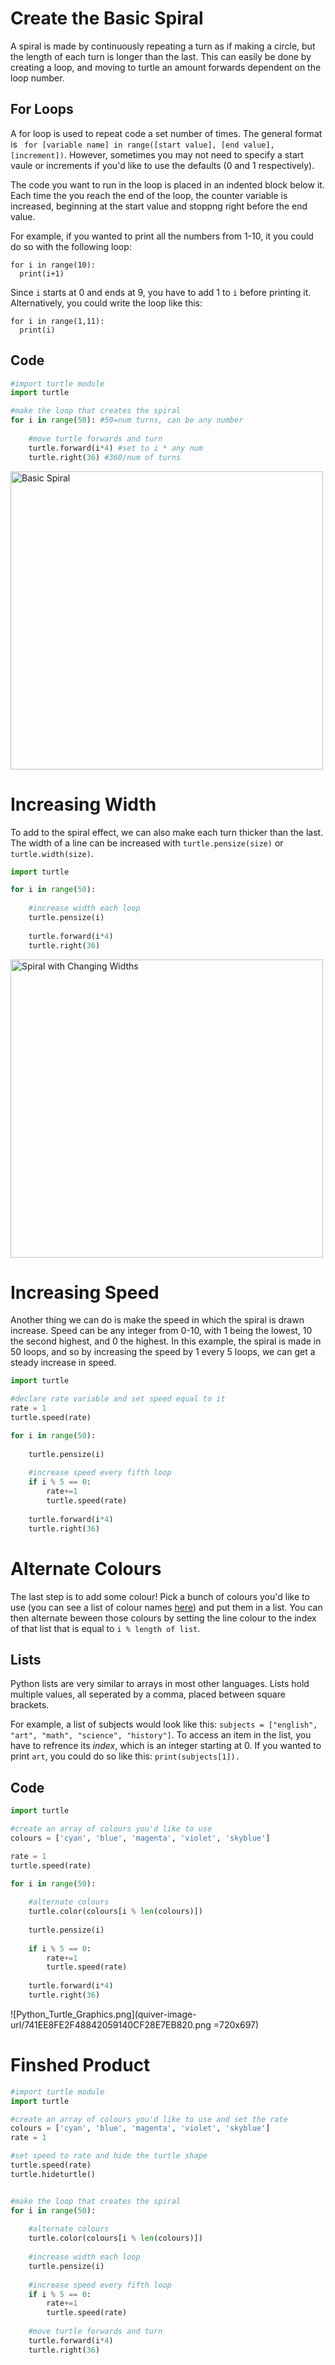 # Create the Basic Spiral
A spiral is made by continuously repeating a turn as if making a circle, but the length of each turn is longer than the last. This can easily be done by creating a loop, and moving to turtle an amount forwards dependent on the loop number.

## For Loops
A for loop is used to repeat code a set number of times. The general format is ` for [variable name] in range([start value], [end value], [increment])`. However, sometimes you may not need to specify a start vaule or increments if you'd like to use the defaults (0 and 1 respectively). 

The code you want to run in the loop is placed in an indented block below it. Each time the you reach the end of the loop, the counter variable is increased, beginning at the start value and stoppng right before the end value.

For example, if you wanted to print all the numbers from 1-10, it you could do so with the following loop:
```pyhon
for i in range(10):
  print(i+1)
```
Since `i` starts at 0 and ends at 9, you have to add 1 to `i` before printing it. Alternatively, you could write the loop like this:
```pyhon
for i in range(1,11):
  print(i)
```

## Code
```python
#import turtle module
import turtle

#make the loop that creates the spiral
for i in range(50): #50=num turns, can be any number
  
    #move turtle forwards and turn
    turtle.forward(i*4) #set to i * any num
    turtle.right(36) #360/num of turns
```

<img src="images/base_spiral.png" alt="Basic Spiral" width="500" height="477">


# Increasing Width
To add to the spiral effect, we can also make each turn thicker than the last. The width of a line can be increased with `turtle.pensize(size)` or `turtle.width(size)`.

```python
import turtle

for i in range(50):
  
    #increase width each loop
    turtle.pensize(i)
    
    turtle.forward(i*4)
    turtle.right(36)
```

<img src="images/width_spiral.png" alt="Spiral with Changing Widths" width="500" height="477">


# Increasing Speed
Another thing we can do is make the speed in which the spiral is drawn increase. Speed can be any integer from 0-10, with 1 being the lowest, 10 the second highest, and 0 the highest. In this example, the spiral is made in 50 loops, and so by increasing the speed by 1 every 5 loops, we can get a steady increase in speed.

```python
import turtle

#declare rate variable and set speed equal to it
rate = 1
turtle.speed(rate)

for i in range(50):
    
    turtle.pensize(i)
    
    #increase speed every fifth loop
    if i % 5 == 0:
        rate+=1
        turtle.speed(rate)
    
    turtle.forward(i*4)
    turtle.right(36)
```


# Alternate Colours
The last step is to add some colour! Pick a bunch of colours you'd like to use (you can see a list of colour names [here](https://www.tcl.tk/man/tcl8.4/TkCmd/colors.htm)) and put them in a list. You can then alternate beween those colours by setting the line colour to the index of that list that is equal to `i % length of list`.

## Lists
Python lists are very similar to arrays in most other languages. Lists hold multiple values, all seperated by a comma, placed between square brackets.

For example, a list of subjects would look like this: `subjects = ["english", "art", "math", "science", "history"]`. To access an item in the list, you have to refrence its *index*, which is an integer starting at 0. If you wanted to print `art`, you could do so like this: `print(subjects[1]).`

## Code
```python
import turtle

#create an array of colours you'd like to use
colours = ['cyan', 'blue', 'magenta', 'violet', 'skyblue']

rate = 1
turtle.speed(rate)

for i in range(50):
  
    #alternate colours
    turtle.color(colours[i % len(colours)])
    
    turtle.pensize(i)
    
    if i % 5 == 0:
        rate+=1
        turtle.speed(rate)
    
    turtle.forward(i*4)
    turtle.right(36)
```

![Python_Turtle_Graphics.png](quiver-image-url/741EE8FE2F48842059140CF28E7EB820.png =720x697)



# Finshed Product

```python
#import turtle module
import turtle

#create an array of colours you'd like to use and set the rate
colours = ['cyan', 'blue', 'magenta', 'violet', 'skyblue']
rate = 1

#set speed to rate and hide the turtle shape 
turtle.speed(rate)
turtle.hideturtle()


#make the loop that creates the spiral
for i in range(50):
  
    #alternate colours
    turtle.color(colours[i % len(colours)])
    
    #increase width each loop
    turtle.pensize(i)
    
    #increase speed every fifth loop
    if i % 5 == 0:
        rate+=1
        turtle.speed(rate)
    
    #move turtle forwards and turn
    turtle.forward(i*4)
    turtle.right(36)
```